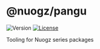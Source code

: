 # @nuogz/pangu
![Version](https://img.shields.io/github/package-json/v/zheung/pangu?style=flat-square)
[![License](https://img.shields.io/github/license/zheung/pangu?style=flat-square)](https://www.gnu.org/licenses/lgpl-3.0-standalone.html)

Tooling for Nuogz series packages
